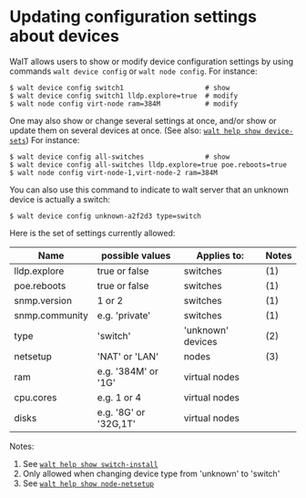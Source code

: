 
# Updating configuration settings about devices

WalT allows users to show or modify device configuration settings by using commands `walt device config` or `walt node config`.
For instance:
```
$ walt device config switch1                    # show
$ walt device config switch1 lldp.explore=true  # modify
$ walt node config virt-node ram=384M           # modify
```

One may also show or change several settings at once, and/or show or update them on several devices at once. (See also: [`walt help show device-sets`](device-sets.md))
For instance:
```
$ walt device config all-switches               # show
$ walt device config all-switches lldp.explore=true poe.reboots=true
$ walt node config virt-node-1,virt-node-2 ram=384M
```

You can also use this command to indicate to walt server that an unknown device is actually a switch:
```
$ walt device config unknown-a2f2d3 type=switch
```

Here is the set of settings currently allowed:

| Name           | possible values        | Applies to:       | Notes |
|----------------|------------------------|-------------------|-------|
| lldp.explore   | true or false          | switches          | (1)   |
| poe.reboots    | true or false          | switches          | (1)   |
| snmp.version   | 1 or 2                 | switches          | (1)   |
| snmp.community | e.g. 'private'         | switches          | (1)   |
| type           | 'switch'               | 'unknown' devices | (2)   |
| netsetup       | 'NAT' or 'LAN'         | nodes             | (3)   |
| ram            | e.g. '384M' or '1G'    | virtual nodes     |       |
| cpu.cores      | e.g. 1 or 4            | virtual nodes     |       |
| disks          | e.g. '8G' or '32G,1T'  | virtual nodes     |       |

Notes:
1. See [`walt help show switch-install`](switch-install.md)
2. Only allowed when changing device type from 'unknown' to 'switch'
3. See [`walt help show node-netsetup`](node-netsetup.md)
